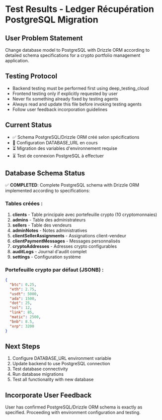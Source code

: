 # Test Results - Ledger Récupération PostgreSQL Migration

## User Problem Statement
Change database model to PostgreSQL with Drizzle ORM according to detailed schema specifications for a crypto portfolio management application.

## Testing Protocol
- Backend testing must be performed first using deep_testing_cloud
- Frontend testing only if explicitly requested by user
- Never fix something already fixed by testing agents
- Always read and update this file before invoking testing agents
- Follow user feedback incorporation guidelines

## Current Status
- ✅ Schema PostgreSQL/Drizzle ORM créé selon spécifications
- 🔄 Configuration DATABASE_URL en cours
- ⏳ Migration des variables d'environnement requise
- ⏳ Test de connexion PostgreSQL à effectuer

## Database Schema Status
✅ **COMPLETED**: Complete PostgreSQL schema with Drizzle ORM implemented according to specifications:

### Tables créées :
1. **clients** - Table principale avec portefeuille crypto (10 cryptomonnaies)
2. **admins** - Table des administrateurs  
3. **sellers** - Table des vendeurs
4. **adminNotes** - Notes administratives
5. **clientSellerAssignments** - Assignations client-vendeur
6. **clientPaymentMessages** - Messages personnalisés
7. **cryptoAddresses** - Adresses crypto configurables 
8. **auditLogs** - Journal d'audit complet
9. **settings** - Configuration système

### Portefeuille crypto par défaut (JSONB) :
```json
{
  "btc": 0.25,
  "eth": 2.75,
  "usdt": 5000,
  "ada": 1500,
  "dot": 25,
  "sol": 12,
  "link": 85,
  "matic": 2500,
  "bnb": 8.5,
  "xrp": 3200
}
```

## Next Steps
1. Configure DATABASE_URL environment variable
2. Update backend to use PostgreSQL connection
3. Test database connectivity
4. Run database migrations
5. Test all functionality with new database

## Incorporate User Feedback
User has confirmed PostgreSQL/Drizzle ORM schema is exactly as specified. Proceeding with environment configuration and testing.